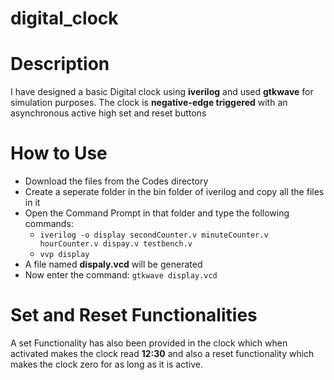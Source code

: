 # digital_clock
# Description
I have designed a basic Digital clock using **iverilog** and used **gtkwave** for simulation purposes. The clock is **negative-edge triggered** with an asynchronous active high set and reset buttons
# How to Use
* Download the files from the Codes directory
* Create a seperate folder in the bin folder of iverilog and copy all the files in it
* Open the Command Prompt in that folder and type the following commands:
  * `iverilog -o display secondCounter.v minuteCounter.v hourCounter.v dispay.v testbench.v`
  * `vvp display`
* A file named **dispaly.vcd** will be generated
* Now enter the command: `gtkwave display.vcd`
# Set and Reset Functionalities
A set Functionality has also been provided in the clock which when activated makes the clock read **12:30** and also a reset functionality which makes the clock zero for as long as it is active.
